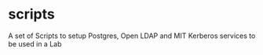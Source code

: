 # scripts
A set of Scripts  to setup Postgres, Open LDAP and MIT Kerberos services to be used in a Lab

